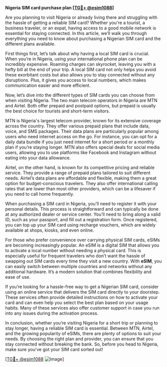 **Nigeria SIM card purchase plan [[TG💪+ @esim1088](https://t.me/s/esim1088)]**

Are you planning to visit Nigeria or already living there and struggling with the hassle of getting a reliable SIM card? Whether you're a tourist, a business traveler, or an expat, having access to a good mobile network is essential for staying connected. In this article, we’ll walk you through everything you need to know about purchasing a Nigerian SIM card and the different plans available.

First things first, let’s talk about why having a local SIM card is crucial. When you’re in Nigeria, using your international phone plan can be incredibly expensive. Roaming charges can skyrocket, leaving you with a hefty bill at the end of your trip. A local SIM card not only helps you avoid these exorbitant costs but also allows you to stay connected without any disruptions. Plus, it gives you access to local numbers, which makes communication easier and more efficient.

Now, let’s dive into the different types of SIM cards you can choose from when visiting Nigeria. The two main telecom operators in Nigeria are MTN and Airtel. Both offer prepaid and postpaid options, but prepaid is usually the best choice for tourists and short-term visitors. 

MTN is Nigeria's largest telecom provider, known for its extensive coverage across the country. They offer various prepaid plans that include data, voice, and SMS packages. Their data plans are particularly popular among users who need internet access on the go. For instance, you can opt for a daily data bundle if you just need internet for a short period or a monthly plan if you’re staying longer. MTN also offers special deals for social media users, allowing you to use platforms like Facebook and Instagram without eating into your data allowance.

Airtel, on the other hand, is known for its competitive pricing and reliable service. They provide a range of prepaid plans tailored to suit different needs. Airtel’s data plans are affordable and flexible, making them a great option for budget-conscious travelers. They also offer international calling rates that are lower than most other providers, which can be a lifesaver if you need to call home frequently.

When purchasing a SIM card in Nigeria, you’ll need to register it with your personal details. This process is straightforward and can typically be done at any authorized dealer or service center. You’ll need to bring along a valid ID, such as your passport, and fill out a registration form. Once registered, you can top up your SIM card using recharge vouchers, which are widely available at shops, kiosks, and even online.

For those who prefer convenience over carrying physical SIM cards, eSIMs are becoming increasingly popular. An eSIM is a digital SIM that allows you to activate a local number without needing a physical card. This is especially useful for frequent travelers who don’t want the hassle of swapping out SIM cards every time they visit a new country. With **eSIM**, you can easily switch between multiple countries and networks without any additional hardware. It’s a modern solution that combines flexibility and ease of use.

If you’re looking for a hassle-free way to get a Nigerian SIM card, consider using an online service that delivers the SIM card directly to your doorstep. These services often provide detailed instructions on how to activate your card and can even help you select the best plan based on your usage habits. Many of these services also offer customer support in case you run into any issues during the activation process.

In conclusion, whether you’re visiting Nigeria for a short trip or planning to stay longer, having a reliable SIM card is essential. Between MTN, Airtel, and the growing popularity of eSIMs, there are plenty of options to suit your needs. By choosing the right plan and provider, you can ensure that you stay connected without breaking the bank. So, before you head to Nigeria, make sure you’ve got your SIM card sorted out! 

[[TG💪+ @esim1088](https://t.me/s/esim1088) ![Image](https://i.postimg.cc/Y0z9fWf4/image.png)]